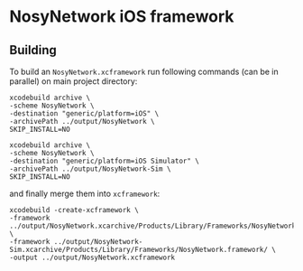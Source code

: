 # NosyNetwork iOS framework

## Building

To build an `NosyNetwork.xcframework` run following commands (can be in parallel) on main project directory:

```
xcodebuild archive \
-scheme NosyNetwork \
-destination "generic/platform=iOS" \
-archivePath ../output/NosyNetwork \
SKIP_INSTALL=NO
```

```
xcodebuild archive \
-scheme NosyNetwork \
-destination "generic/platform=iOS Simulator" \
-archivePath ../output/NosyNetwork-Sim \
SKIP_INSTALL=NO
```

and finally merge them into `xcframework`:

```
xcodebuild -create-xcframework \
-framework ../output/NosyNetwork.xcarchive/Products/Library/Frameworks/NosyNetwork.framework/ \
-framework ../output/NosyNetwork-Sim.xcarchive/Products/Library/Frameworks/NosyNetwork.framework/ \
-output ../output/NosyNetwork.xcframework
```
